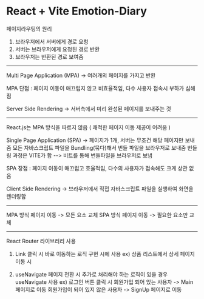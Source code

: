 # React + Vite Emotion-Diary

페이지라우팅의 원리

1. 브라우저에서 서버에게 경로 요청
2. 서버는 브라우저에게 요청된 경로 반환
3. 브라우저는 반환된 경로 보여줌

---

Multi Page Application (MPA) -> 여러개의 페이지를 가지고 반환

MPA 단점 : 페이지 이동이 매끄럽지 않고 비효율적임, 다수 사용자 접속시 부하가 심해짐

Server Side Rendering -> 서버측에서 미리 완성된 페이지를 보내주는 것

---

React.js는 MPA 방식을 따르지 않음 ( 쾌적한 페이지 이동 제공이 어려움 )

Single Page Application (SPA) -> 페이지가 1개, 서버는 무조건 해당 페이지만 보내줌
모든 자바스크립트 파일을 Bundling(묶다)해서 번들 파일을 브라우저로 보내줌
번들링 과정은 VITE가 함 --> 비트를 통해 번들파일을 브라우저로 보냄

SPA 장점 : 페이지 이동이 매끄럽고 효율적임, 다수의 사용자가 접속해도 크게 상관 없음

Client Side Rendering -> 브라우저에서 직접 자바스크립트 파일을 실행하여 화면을 렌더링함

---

MPA 방식 페이지 이동 -> 모든 요소 교체
SPA 방식 페이지 이동 -> 필요한 요소만 교체

---

React Router 라이브러리 사용

1. Link
클릭 시 바로 이동하는 로직 구현 시에 사용
ex) 상품 리스트에서 상세 페이지 이동 시

2. useNavigate
페이지 전환 시 추가로 처리해야 하는 로직이 있을 경우 useNavigate 사용
ex) 로그인 버튼 클릭 시
회원가입 되어 있는 사용자 -> Main 페이지로 이동
회원가입이 되어 있지 않은 사용자 -> SignUp 페이지로 이동